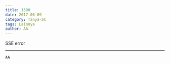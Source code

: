 ```yaml
---
title: 1390
date: 2017-06-09
category: Tanya-SC
tags: Lainnya
author: AA
---
```


SSE error

---



`AA`
